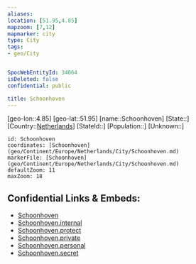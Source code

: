 ```yaml
---
aliases: 
location: [51.95,4.85]
mapzoom: [7,12] 
mapmarker: city 
type: City
tags:
- geo/City


SpocWebEntityId: 34064
isDeleted: false
confidential: public

title: Schoonhoven
---
```

[geo-lon::4.85]
[geo-lat::51.95]
[name::Schoonhoven]
[State::]
[Country::[Netherlands](geo/Continent/Europe/Netherlands.md)]
[StateId::]
[Population::]
[Unknown::]


```leaflet
id: Schoonhoven
coordinates: [Schoonhoven](geo/Continent/Europe/Netherlands/City/Schoonhoven.md)
markerFile: [Schoonhoven](geo/Continent/Europe/Netherlands/City/Schoonhoven.md)
defaultZoom: 11 
maxZoom: 18
```


## Confidential Links & Embeds: 
- [Schoonhoven](../../../../../../_public/geo/Continent/Europe/Netherlands/City/Schoonhoven.md) 
- [Schoonhoven.internal](../../../../../../_internal/geo/Continent/Europe/Netherlands/City/Schoonhoven.internal.md) 
- [Schoonhoven.protect](../../../../../../_protect/geo/Continent/Europe/Netherlands/City/Schoonhoven.protect.md) 
- [Schoonhoven.private](../../../../../../_private/geo/Continent/Europe/Netherlands/City/Schoonhoven.private.md) 
- [Schoonhoven.personal](../../../../../../_personal/geo/Continent/Europe/Netherlands/City/Schoonhoven.personal.md) 
- [Schoonhoven.secret](../../../../../../_secret/geo/Continent/Europe/Netherlands/City/Schoonhoven.secret.md) 
